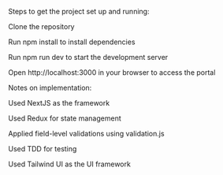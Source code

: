 Steps to get the project set up and running:

Clone the repository

Run npm install to install dependencies

Run npm run dev to start the development server

Open http://localhost:3000 in your browser to access the portal

Notes on implementation:

Used NextJS as the framework

Used Redux for state management

Applied field-level validations using validation.js

Used TDD for testing

Used Tailwind UI as the UI framework

